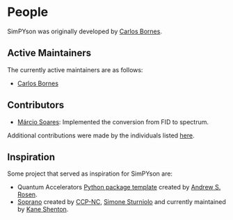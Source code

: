 # People

SimPYson was originally developed by [Carlos Bornes](https://physchem.cz/people/carlos-bornes/).

## Active Maintainers

The currently active maintainers are as follows:

- [Carlos Bornes](https://github.com/carlosbornes)

## Contributors

- [Márcio Soares](https://github.com/msoares98): Implemented the conversion from FID to spectrum.

Additional contributions were made by the individuals listed [here](https://github.com/carlosbornes/simpyson/graphs/contributors).


## Inspiration

Some project that served as inspiration for SimPYson are:
- Quantum Accelerators [Python package template](https://github.com/Quantum-Accelerators/template) created by [Andrew S. Rosen](https://github.com/Andrew-S-Rosen).
- [Soprano](https://github.com/CCP-NC/soprano) created by [CCP-NC](https://github.com/CCP-NC), [Simone Sturniolo](https://github.com/stur86) and currently maintained by [Kane Shenton](https://github.com/jkshenton).
